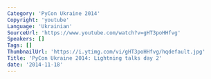 ```yaml
---
Category: 'PyCon Ukraine 2014'
Copyright: 'youtube'
Language: 'Ukrainian'
SourceUrl: 'https://www.youtube.com/watch?v=gHT3poHHfvg'
Speakers: []
Tags: []
ThumbnailUrl: 'https://i.ytimg.com/vi/gHT3poHHfvg/hqdefault.jpg'
Title: 'PyCon Ukraine 2014: Lightning talks day 2'
date: '2014-11-18'
---
```


